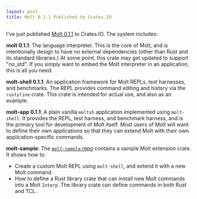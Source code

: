 ```yaml
---
layout: post
title: Molt 0.1.1 Published to Crates.IO
---
```


I've just published [Molt 0.1.1](https://github.com/wduquette/molt) to Crates.IO.  The system
includes:

**molt 0.1.1**: The language interpreter.  This is the core of Molt, and is intentionally
design to have no external dependencies (other than Rust and its standard libraries.)  At some
point, this crate may get updated to support "no_std".  If you simply want to embed the
Molt interpreter in an application, this is all you need.

**molt-shell 0.1.1**: An application framework for Molt REPLs, test harnesses, and
benchmarks.  The REPL provides command editing and history via the `rustyline` crate.  This
crate is intended for actual use, and also as an example.

**molt-app 0.1.1**: A plain vanilla `moltsh` application implemented using `molt-shell`. It
provides the REPL, test harness, and benchmark harness, and is the primary tool for
development of Molt itself.  Most users of Molt will want to define their own applications
so that they can extend Molt with their own application-specific commands.

**molt-sample**: The [`molt-sample` repo](https://github.com/wduquette/molt-sample) contains
a sample Molt extension crate.  It shows how to:

*   Create a custom Molt REPL using `molt-shell`, and extend it with a new Molt command.
*   How to define a Rust library crate that can install new Molt commands into a Molt
    `Interp`.  The library crate can define commands in both Rust and TCL.
